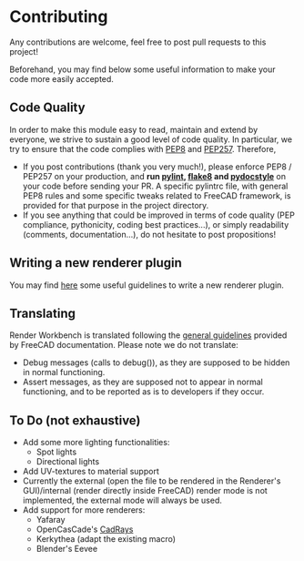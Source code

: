 # Contributing

Any contributions are welcome, feel free to post pull requests to this project!

Beforehand, you may find below some useful information to make your code more
easily accepted.

## Code Quality

In order to make this module easy to read, maintain and extend by everyone, we
strive to sustain a good level of code quality. In particular, we try to
ensure that the code complies with
[PEP8](https://www.python.org/dev/peps/pep-0008/) and
[PEP257](https://www.python.org/dev/peps/pep-0257/). Therefore,
* If you post contributions (thank you very much!), please enforce PEP8 /
  PEP257 on your production, and **run [pylint](www.pylint.org),
  [flake8](flake8.pycqa.org) and [pydocstyle](www.pydocstyle.org)** on your
  code before sending your PR. A specific pylintrc file, with general PEP8
  rules and some specific tweaks related to FreeCAD framework, is provided for
  that purpose in the project directory.
* If you see anything that could be improved in terms of code quality (PEP
  compliance, pythonicity, coding best practices...), or simply readability
  (comments, documentation...), do not hesitate to post propositions!

## Writing a new renderer plugin

You may find [here](../Render/renderers/README.md) some useful guidelines to write a
new renderer plugin.

## Translating
Render Workbench is translated following the [general
guidelines](https://Wiki.FreeCAD.Org/Translating_an_external_workbench)
provided by FreeCAD documentation.
Please note we do not translate:
* Debug messages (calls to debug()), as they are supposed to be hidden in
  normal functioning.
* Assert messages, as they are supposed not to appear in normal functioning,
  and to be reported as is to developers if they occur.

## To Do (not exhaustive)

* Add some more lighting functionalities:
  - Spot lights
  - Directional lights
* Add UV-textures to material support
* Currently the external (open the file to be rendered in the Renderer's
  GUI)/internal (render directly inside FreeCAD) render mode is not
  implemented, the external mode will always be used.
* Add support for more renderers:
  - Yafaray
  - OpenCasCade's [CadRays](https://www.opencascade.com/content/cadrays)
  - Kerkythea (adapt the existing macro)
  - Blender's Eevee
